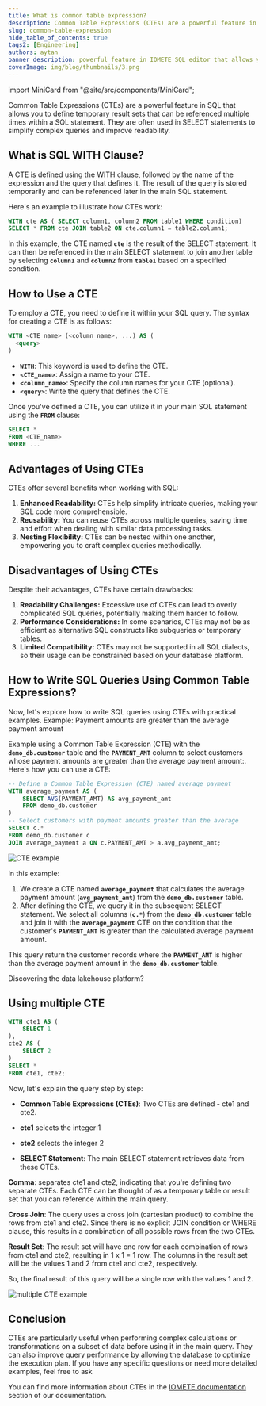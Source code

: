 ```yaml
---
title: What is common table expression?
description: Common Table Expressions (CTEs) are a powerful feature in SQL that allows you to define temporary result sets that can be referenced multiple times within a SQL statement
slug: common-table-expression
hide_table_of_contents: true
tags2: [Engineering]
authors: aytan
banner_description: powerful feature in IOMETE SQL editor that allows you to define temporary result sets
coverImage: img/blog/thumbnails/3.png
---
```


import MiniCard from "@site/src/components/MiniCard";

Common Table Expressions (CTEs) are a powerful feature in SQL that allows you to define temporary result sets that can be referenced multiple times within a SQL statement. They are often used in SELECT statements to simplify complex queries and improve readability.

<!-- truncate -->

## **What is SQL WITH Clause?**

A CTE is defined using the WITH clause, followed by the name of the expression and the query that defines it. The result of the query is stored temporarily and can be referenced later in the main SQL statement.

Here's an example to illustrate how CTEs work:

```sql
WITH cte AS ( SELECT column1, column2 FROM table1 WHERE condition)
SELECT * FROM cte JOIN table2 ON cte.column1 = table2.column1;
```

In this example, the CTE named **`cte`** is the result of the SELECT statement. It can then be referenced in the main SELECT statement to join another table by selecting **`column1`** and **`column2`** from **`table1`** based on a specified condition.

## **How to Use a CTE**

To employ a CTE, you need to define it within your SQL query. The syntax for creating a CTE is as follows:

```sql
WITH <CTE_name> (<column_name>, ...) AS (
  <query>
)
```

- **`WITH`**: This keyword is used to define the CTE.
- **`<CTE_name>`**: Assign a name to your CTE.
- **`<column_name>`**: Specify the column names for your CTE (optional).
- **`<query>`**: Write the query that defines the CTE.

Once you've defined a CTE, you can utilize it in your main SQL statement using the **`FROM`** clause:

```sql
SELECT *
FROM <CTE_name>
WHERE ...
```

## **Advantages of Using CTEs**

CTEs offer several benefits when working with SQL:

1. **Enhanced Readability:** CTEs help simplify intricate queries, making your SQL code more comprehensible.
2. **Reusability:** You can reuse CTEs across multiple queries, saving time and effort when dealing with similar data processing tasks.
3. **Nesting Flexibility:** CTEs can be nested within one another, empowering you to craft complex queries methodically.

## **Disadvantages of Using CTEs**

Despite their advantages, CTEs have certain drawbacks:

1. **Readability Challenges:** Excessive use of CTEs can lead to overly complicated SQL queries, potentially making them harder to follow.
2. **Performance Considerations:** In some scenarios, CTEs may not be as efficient as alternative SQL constructs like subqueries or temporary tables.
3. **Limited Compatibility:** CTEs may not be supported in all SQL dialects, so their usage can be constrained based on your database platform.

## **How to Write SQL Queries Using Common Table Expressions?**

Now, let's explore how to write SQL queries using CTEs with practical examples. Example: Payment amounts are greater than the average payment amount

Example using a Common Table Expression (CTE) with the **`demo_db.customer`** table and the **`PAYMENT_AMT`** column to select customers whose payment amounts are greater than the average payment amount:. Here's how you can use a CTE:

```sql
-- Define a Common Table Expression (CTE) named average_payment
WITH average_payment AS (
    SELECT AVG(PAYMENT_AMT) AS avg_payment_amt
    FROM demo_db.customer
)
-- Select customers with payment amounts greater than the average
SELECT c.*
FROM demo_db.customer c
JOIN average_payment a ON c.PAYMENT_AMT > a.avg_payment_amt;
```

![CTE example](/img/blog/2023-09-14-common-table-expression/common-table-expression-example.png)

In this example:

1. We create a CTE named **`average_payment`** that calculates the average payment amount (**`avg_payment_amt`**) from the **`demo_db.customer`** table.
2. After defining the CTE, we query it in the subsequent SELECT statement. We select all columns (**`c.*`**) from the **`demo_db.customer`** table and join it with the **`average_payment`** CTE on the condition that the customer's **`PAYMENT_AMT`** is greater than the calculated average payment amount.

This query return the customer records where the **`PAYMENT_AMT`** is higher than the average payment amount in the **`demo_db.customer`** table.

<MiniCard link="https://sandbox.iomete.com/auth/realms/iomete/protocol/openid-connect/registrations?client_id=app&response_type=code&scope=openid&redirect_uri=http://sandbox.iomete.com" linkName="Try Sandbox">Discovering the data lakehouse platform?</MiniCard>

## Using multiple CTE

```sql
WITH cte1 AS (
    SELECT 1
),
cte2 AS (
    SELECT 2
)
SELECT *
FROM cte1, cte2;
```

Now, let's explain the query step by step:

- **Common Table Expressions (CTEs)**: Two CTEs are defined - cte1 and cte2.

- **cte1** selects the integer 1
- **cte2** selects the integer 2

- **SELECT Statement**: The main SELECT statement retrieves data from these CTEs.

**Comma**: separates cte1 and cte2, indicating that you're defining two separate CTEs. Each CTE can be thought of as a temporary table or result set that you can reference within the main query.

**Cross Join**: The query uses a cross join (cartesian product) to combine the rows from cte1 and cte2. Since there is no explicit JOIN condition or WHERE clause, this results in a combination of all possible rows from the two CTEs.

**Result Set**: The result set will have one row for each combination of rows from cte1 and cte2, resulting in 1 x 1 = 1 row. The columns in the result set will be the values 1 and 2 from cte1 and cte2, respectively.

So, the final result of this query will be a single row with the values 1 and 2.

![multiple CTE example](/img/blog/2023-09-14-common-table-expression/multiple-cte-example.png)

## **Conclusion**

CTEs are particularly useful when performing complex calculations or transformations on a subset of data before using it in the main query. They can also improve query performance by allowing the database to optimize the execution plan. If you have any specific questions or need more detailed examples, feel free to ask

You can find more information about CTEs in the [IOMETE documentation](/docs/spark-sql/queries/common-table-expression-cte) section of our documentation.
